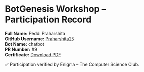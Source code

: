 # BotGenesis Workshop – Participation Record

**Full Name:** Peddi Praharshita  
**GitHub Username:** [Praharshita23](https://github.com/Praharshita23)  
**Bot Name:** chatbot  
**PR Number:** #9  
**Certificate:** [Download PDF](../certs/PeddiPraharshita.pdf)

✅ Participation verified by Enigma – The Computer Science Club.
